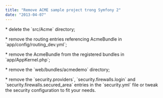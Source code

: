 ```yaml
---
title: "Remove ACME sample project trong Symfony 2"
date: "2013-04-07"
---
```


\* delete the \`src/Acme\` directory;

\* remove the routing entries referencing AcmeBundle in \`app/config/routing\_dev.yml\`;

\* remove the AcmeBundle from the registered bundles in \`app/AppKernel.php\`;

\* remove the \`web/bundles/acmedemo\` directory;

\* remove the \`security.providers\`, \`security.firewalls.login\` and \`security.firewalls.secured\_area\` entries in the \`security.yml\` file or tweak the security configuration to fit your needs.
